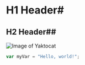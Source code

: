 # H1 Header#
## H2 Header##

![Image of Yaktocat](https://octodex.github.com/images/yaktocat.png)

``` javascript
var myVar = "Hello, world!";
```
